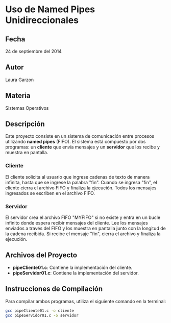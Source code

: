 # Uso de Named Pipes Unidireccionales

## Fecha
24 de septiembre del 2014

## Autor
Laura Garzon

## Materia
Sistemas Operativos

## Descripción
Este proyecto consiste en un sistema de comunicación entre procesos utilizando **named pipes** (FIFO). El sistema está compuesto por dos programas: un **cliente** que envía mensajes y un **servidor** que los recibe y muestra en pantalla.

### Cliente
El cliente solicita al usuario que ingrese cadenas de texto de manera infinita, hasta que se ingrese la palabra "fin". Cuando se ingresa "fin", el cliente cierra el archivo FIFO y finaliza la ejecución. Todos los mensajes ingresados se escriben en el archivo FIFO.

### Servidor
El servidor crea el archivo FIFO "MYFIFO" si no existe y entra en un bucle infinito donde espera recibir mensajes del cliente. Lee los mensajes enviados a través del FIFO y los muestra en pantalla junto con la longitud de la cadena recibida. Si recibe el mensaje "fin", cierra el archivo y finaliza la ejecución.

## Archivos del Proyecto
- **pipeCliente01.c**: Contiene la implementación del cliente.
- **pipeServidor01.c**: Contiene la implementación del servidor.

## Instrucciones de Compilación
Para compilar ambos programas, utiliza el siguiente comando en la terminal:

```bash
gcc pipeCliente01.c -o cliente
gcc pipeServidor01.c -o servidor

